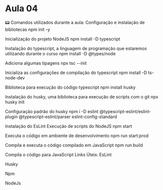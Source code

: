 # Aula 04

📟 Comandos utilizados durante a aula:
Configuração e instalação de bibliotecas
npm init -y

Inicialização do projeto NodeJS
npm install -D typescript

Instalação do typescript, a linguagem de programação que estaremos utilizando durante o curso
npm install -D @types/node

Adiciona algumas tipagens
npx tsc --init

Inicializa as configurações de compilação do typescript
npm install -D ts-node-dev

Biblioteca para execução do código typescript
npm install husky

Instalação do husky, uma biblioteca para execução de scripts com o git
npx husky init

Configuração padrão do husky
npm i -D eslint @typescript-eslint/eslint-plugin @typescript-eslint/parser eslint-config-standard

Instalação do EsLint
Execução de scripts do NodeJS
npm start

Executa o código em ambiente de desenvolvimento
npm run start:prod

Compila e executa o código compilado em JavaScript
npm run build

Compila o código para JavaScript
Links Úteis:
EsLint

Husky

Npm

NodeJs
